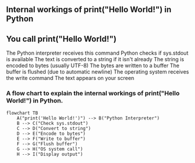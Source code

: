 ## Internal workings of print("Hello World!") in Python

## You call print("Hello World!")
The Python interpreter receives this command
Python checks if sys.stdout is available
The text is converted to a string if it isn't already
The string is encoded to bytes (usually UTF-8)
The bytes are written to a buffer
The buffer is flushed (due to automatic newline)
The operating system receives the write command
The text appears on your screen

### A flow chart to explain the internal workings of print("Hello World!") in Python.
```mermaid
flowchart TB
    A("print('Hello World!')") --> B("Python Interpreter")
    B --> C("Check sys.stdout")
    C --> D("Convert to string")
    D --> E("Encode to bytes")
    E --> F("Write to buffer")
    F --> G("Flush buffer")
    G --> H("OS system call")
    H --> I("Display output")
```
